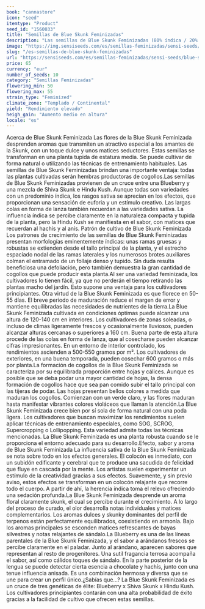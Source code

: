```yaml
---
book: "cannastore"
icon: "seed"
itemtype: "Product"
seed_id: "1560033"
title: "Semillas de Blue Skunk Feminizadas"
description: "Las semillas de Blue Skunk Feminizadas (80% índica / 20% sativa) presentan unos cogollos densos en forma de lanza y ofrecen unos efectos estimulantes."
image: "https://img.sensiseeds.com/es/semillas-feminizadas/sensi-seeds/blue-skunk-feminizada-image.png"
slug: "/es-semillas-de-blue-skunk-feminizadas"
url: "https://sensiseeds.com/es/semillas-feminizadas/sensi-seeds/blue-skunk-feminizada?a_aid=cannastore"
price: 65
currency: "eur"
number_of_seeds: 10
category: "Semillas Feminizadas"
flowering_min: 50
flowering_max: 55
strain_type: "Feminized"
climate_zone: "Templado / Continental"
yield: "Rendimiento elevado"
heigh_gain: "Aumento medio en altura"
locale: "es"
---
```

Acerca de Blue Skunk Feminizada Las flores de la Blue Skunk Feminizada desprenden aromas que transmiten un atractivo especial a los amantes de la Skunk, con un toque dulce y unos matices seductores. Estas semillas se transforman en una planta tupida de estatura media. Se puede cultivar de forma natural o utilizando las técnicas de entrenamiento habituales. Las semillas de Blue Skunk Feminizadas brindan una importante ventaja: todas las plantas cultivadas serán hembras productoras de cogollos.Las semillas de Blue Skunk Feminizadas provienen de un cruce entre una Blueberry y una mezcla de Shiva Skunk e Hindu Kush. Aunque todas son variedades con un predominio índica, los rasgos sativa se aprecian en los efectos, que proporcionan una sensación de euforia y un estímulo creativo. Las largas colas en forma de lanza también recuerdan a las variedades sativa. La influencia índica se percibe claramente en la naturaleza compacta y tupida de la planta, pero la Hindu Kush se manifiesta en el sabor, con matices que recuerdan al hachís y al anís. Patrón de cultivo de Blue Skunk Feminizada Los patrones de crecimiento de las semillas de Blue Skunk Feminizadas presentan morfologías eminentemente índicas: unas ramas gruesas y robustas se extienden desde el tallo principal de la planta, y el estrecho espaciado nodal de las ramas laterales y los numerosos brotes auxiliares colman el entramado de un follaje denso y tupido. Sin duda resulta beneficiosa una defoliación, pero también demuestra la gran cantidad de cogollos que puede producir esta planta.Al ser una variedad feminizada, los cultivadores lo tienen fácil, ya que no perderán el tiempo retirando las plantas macho del jardín. Esto supone una ventaja para los cultivadores principiantes. Otra virtud de la Blue Skunk Feminizada es que florece en 50-55 días. El breve periodo de maduración reduce el margen de error y mantiene equilibradas las necesidades de nutrientes de la tierra.La Blue Skunk Feminizada cultivada en condiciones óptimas puede alcanzar una altura de 120-140 cm en interiores. Los cultivadores de zonas soleadas, o incluso de climas ligeramente frescos y ocasionalmente lluviosos, pueden alcanzar alturas cercanas o superiores a 160 cm. Buena parte de esta altura procede de las colas en forma de lanza, que al cosecharse pueden alcanzar cifras impresionantes. En un entorno de interior controlado, los rendimientos ascienden a 500-550 gramos por m². Los cultivadores de exteriores, en una buena temporada, pueden cosechar 600 gramos o más por planta.La formación de cogollos de la Blue Skunk Feminizada se caracteriza por su equilibrada proporción entre hojas y cálices. Aunque es posible que se deba podar una mayor cantidad de hojas, la densa formación de cogollos hace que sea pan comido subir el tallo principal con las tijeras de podar. Las hojas presentan bellos colores a medida que maduran los cogollos. Comienzan con un verde claro, y las flores maduran hasta manifestar vibrantes colores violáceos que llaman la atención.La Blue Skunk Feminizada crece bien por sí sola de forma natural con una poda ligera. Los cultivadores que buscan maximizar los rendimientos suelen aplicar técnicas de entrenamiento especiales, como SOG, SCROG, Supercropping o Lollipopping. Esta variedad admite todas las técnicas mencionadas. La Blue Skunk Feminizada es una planta robusta cuando se le proporciona el entorno adecuado para su desarrollo.Efecto, sabor y aroma de Blue Skunk Feminizada La influencia sativa de la Blue Skunk Feminizada se nota sobre todo en los efectos generales. El colocón es inmediato, con un subidón edificante y cerebral que te produce una sacudida de felicidad que fluye en cascada por la mente. Los artistas suelen experimentar un estímulo de la creatividad gracias a sus efectos. Suavemente, y sin previo aviso, estos efectos se transforman en un colocón relajante que recorre todo el cuerpo. A partir de ahí, la herencia índica toma el relevo ofreciendo una sedación profunda.La Blue Skunk Feminizada desprende un aroma floral claramente skunk, el cual se percibe durante el crecimiento. A lo largo del proceso de curado, el olor desarrolla notas individuales y matices complementarios. Los aromas dulces y skunky dominantes del perfil de terpenos están perfectamente equilibrados, coexistiendo en armonía. Bajo los aromas principales se esconden matices refrescantes de bayas silvestres y notas relajantes de sándalo.La Blueberry es una de las líneas parentales de la Blue Skunk Feminizada, y el sabor a arándanos frescos se percibe claramente en el paladar. Junto al arándano, aparecen sabores que representan al resto de progenitores. Una sutil fragancia terrosa acompaña el sabor, así como cálidos toques de sándalo. En la parte posterior de la lengua se puede detectar cierta esencia a chocolate y hachís, junto con una tenue influencia anisada. Es una combinación hermosa y diversa que se une para crear un perfil único.¿Sabías que…? La Blue Skunk Feminizada es un cruce de tres genéticas de élite: Blueberry x Shiva Skunk x Hindu Kush. Los cultivadores principiantes contarán con una alta probabilidad de éxito gracias a la facilidad de cultivo que ofrecen estas semillas.
